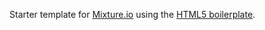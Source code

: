 Starter template for [Mixture.io](http://mixture.io) using the [HTML5 boilerplate](http://html5boilerplate.com/).